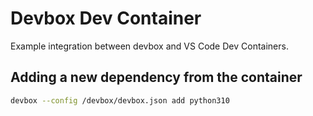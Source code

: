# Devbox Dev Container

Example integration between devbox and VS Code Dev Containers.

## Adding a new dependency from the container

```sh
devbox --config /devbox/devbox.json add python310
```
